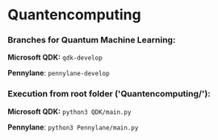 # Quantencomputing

### Branches for Quantum Machine Learning:

**Microsoft QDK:**  ``qdk-develop``

**Pennylane**:      ``pennylane-develop``

### Execution from root folder ('Quantencomputing/'):

**Microsoft QDK:**  ``python3 QDK/main.py``

**Pennylane**:      ``python3 Pennylane/main.py``